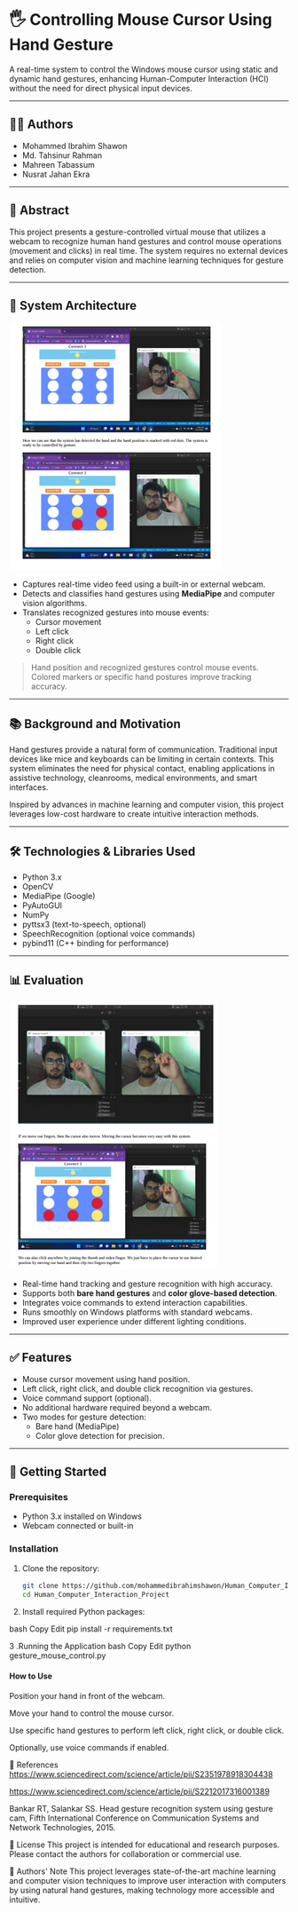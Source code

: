 # 🖐️ Controlling Mouse Cursor Using Hand Gesture

A real-time system to control the Windows mouse cursor using static and dynamic hand gestures, enhancing Human-Computer Interaction (HCI) without the need for direct physical input devices.

---

## 👨‍💻 Authors
- Mohammed Ibrahim Shawon  
- Md. Tahsinur Rahman  
- Mahreen Tabassum  
- Nusrat Jahan Ekra  

---

## 🎯 Abstract
This project presents a gesture-controlled virtual mouse that utilizes a webcam to recognize human hand gestures and control mouse operations (movement and clicks) in real time. The system requires no external devices and relies on computer vision and machine learning techniques for gesture detection.

---

## 🧠 System Architecture

![System Architecture Diagram](https://github.com/mohammedibrahimshawon/Human_Computer_Interaction_Project/raw/master/1hci.png)

- Captures real-time video feed using a built-in or external webcam.
- Detects and classifies hand gestures using **MediaPipe** and computer vision algorithms.
- Translates recognized gestures into mouse events:
  - Cursor movement
  - Left click
  - Right click
  - Double click

> Hand position and recognized gestures control mouse events. Colored markers or specific hand postures improve tracking accuracy.

---

## 📚 Background and Motivation

Hand gestures provide a natural form of communication. Traditional input devices like mice and keyboards can be limiting in certain contexts. This system eliminates the need for physical contact, enabling applications in assistive technology, cleanrooms, medical environments, and smart interfaces.

Inspired by advances in machine learning and computer vision, this project leverages low-cost hardware to create intuitive interaction methods.

---

## 🛠️ Technologies & Libraries Used

- Python 3.x  
- OpenCV  
- MediaPipe (Google)  
- PyAutoGUI  
- NumPy  
- pyttsx3 (text-to-speech, optional)  
- SpeechRecognition (optional voice commands)  
- pybind11 (C++ binding for performance)  

---

## 📊 Evaluation

![Gesture Recognition Interface](https://github.com/mohammedibrahimshawon/Human_Computer_Interaction_Project/raw/master/hvi2.png)

- Real-time hand tracking and gesture recognition with high accuracy.  
- Supports both **bare hand gestures** and **color glove-based detection**.  
- Integrates voice commands to extend interaction capabilities.  
- Runs smoothly on Windows platforms with standard webcams.  
- Improved user experience under different lighting conditions.

---

## ✅ Features

- Mouse cursor movement using hand position.  
- Left click, right click, and double click recognition via gestures.  
- Voice command support (optional).  
- No additional hardware required beyond a webcam.  
- Two modes for gesture detection:  
  - Bare hand (MediaPipe)  
  - Color glove detection for precision.

---

## 🧪 Getting Started

### Prerequisites

- Python 3.x installed on Windows  
- Webcam connected or built-in

### Installation

1. Clone the repository:
   ```bash
   git clone https://github.com/mohammedibrahimshawon/Human_Computer_Interaction_Project.git
   cd Human_Computer_Interaction_Project

2. Install required Python packages:

bash
Copy
Edit
pip install -r requirements.txt

3 .Running the Application
bash
Copy
Edit
python gesture_mouse_control.py

####  How to Use
Position your hand in front of the webcam.

Move your hand to control the mouse cursor.

Use specific hand gestures to perform left click, right click, or double click.

Optionally, use voice commands if enabled.

📖 References
https://www.sciencedirect.com/science/article/pii/S2351978918304438

https://www.sciencedirect.com/science/article/pii/S2212017316001389

Bankar RT, Salankar SS. Head gesture recognition system using gesture cam, Fifth International Conference on Communication Systems and Network Technologies, 2015.

📝 License
This project is intended for educational and research purposes. Please contact the authors for collaboration or commercial use.

🧾 Authors' Note
This project leverages state-of-the-art machine learning and computer vision techniques to improve user interaction with computers by using natural hand gestures, making technology more accessible and intuitive.
